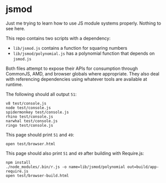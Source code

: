 # jsmod

Just me trying to learn how to use JS module systems properly. Nothing to see
here.

This repo contains two scripts with a dependency:

* `lib/jsmod.js` contains a function for squaring numbers
* `lib/jsmod/polynomial.js` has a polynomial function that depends on `jsmod.js`

Both files attempt to expose their APIs for consumption through CommonJS, AMD,
and browser globals where appropriate. They also deal with referencing
dependencies using whatever tools are available at runtime.

The following should all output `51`:

    v8 test/console.js
    node test/console.js
    spidermonkey test/console.js
    rhino test/console.js
    narwhal test/console.js
    ringo test/console.js

This page should print `51` and `49`:

    open test/browser.html

This page should also print `51` and `49` after building with Require.js:

    npm install
    ./node_modules/.bin/r.js -o name=lib/jsmod/polynomial out=build/app-require.js
    open test/browser-build.html

